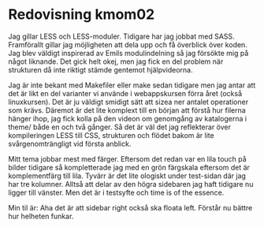 ---
---
Redovisning kmom02
=========================

Jag gillar LESS och LESS-moduler. Tidigare har jag jobbat med SASS. Framförallt gillar jag möjligheten att dela upp och få överblick över koden. Jag blev väldigt inspirerad av Emils modulindelning så jag försökte mig på något liknande. Det gick helt okej, men jag fick en del problem när strukturen då inte riktigt stämde gentemot hjälpvideorna.

Jag är inte bekant med Makefiler eller make sedan tidigare men jag antar att det är likt en del varianter vi använde i webappskursen förra året (också linuxkursen). Det är ju väldigt smidigt sätt att sizea ner antalet operationer som krävs. Däremot är det lite komplext till en början att förstå hur filerna hänger ihop, jag fick kolla på den videon om genomgång av katalogerna i theme/ både en och två gånger. Så det är väl det jag reflekterar över kompileringen LESS till CSS, strukturen och flödet bakom är lite svårgenomträngligt vid första anblick.

Mitt tema jobbar mest med färger. Eftersom det redan var en lila touch på bilder tidigare så kompletterade jag med en grön färgskala eftersom det är komplementfärg till lila. Tyvärr är det lite ologiskt under test-sidan där jag har tre kolumner. Alltså att delar av den högra sidebaren jag haft tidigare nu ligger till vänster. Men det är i testsyfte och time is of the essence.

Min til är:
Aha det är att sidebar right också ska floata left. Förstår nu bättre hur helheten funkar.
